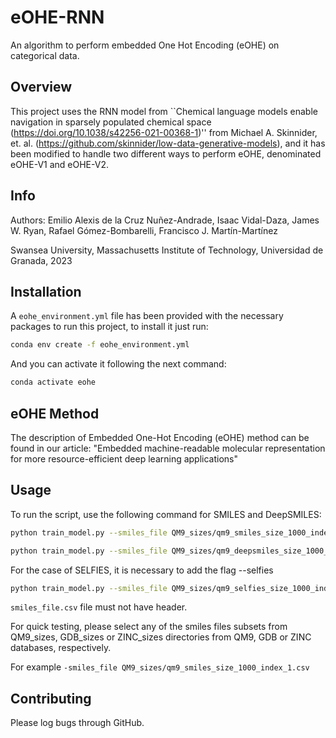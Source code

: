 # eOHE-RNN

An algorithm to perform embedded One Hot Encoding (eOHE) on categorical data.

## Overview

This project uses the RNN model from ``Chemical language models enable navigation in sparsely populated chemical space (https://doi.org/10.1038/s42256-021-00368-1)'' from  Michael A. Skinnider, et. al. (https://github.com/skinnider/low-data-generative-models), and it has been modified to handle two different ways to perform eOHE, denominated eOHE-V1 and eOHE-V2.

## Info

Authors: Emilio Alexis de la Cruz Nuñez-Andrade, Isaac Vidal-Daza, James W. Ryan, Rafael Gómez-Bombarelli, Francisco J. Martín-Martínez


Swansea University, Massachusetts Institute of Technology, Universidad de Granada, 2023

## Installation

A `eohe_environment.yml` file has been provided with the necessary packages to run this project, to install it just run:

```bash
conda env create -f eohe_environment.yml
```
And you can activate it following the next command:

```bash
conda activate eohe
```

## eOHE Method

The description of Embedded One-Hot Encoding (eOHE) method can be found in our article:
"Embedded machine-readable molecular representation for more resource-efficient deep learning applications"



## Usage

To run the script, use the following command for SMILES and DeepSMILES:

```bash
python train_model.py --smiles_file QM9_sizes/qm9_smiles_size_1000_index_1.csv --embedding_size 0 --reduction_type reduction1 --output_dir QM9_m0_size_1000_index_1_enc_1 --batch_size 128 --sample_size 100000

python train_model.py --smiles_file QM9_sizes/qm9_deepsmiles_size_1000_index_1.csv --embedding_size 0 --reduction_type reduction1 --output_dir QM9_m1_size_1000_index_1_enc_1 --batch_size 128 --sample_size 100000

``` 
For the case of SELFIES, it is necessary to add the flag --selfies

```bash
python train_model.py --smiles_file QM9_sizes/qm9_selfies_size_1000_index_1.csv --embedding_size 0 --reduction_type reduction1 --output_dir QM9_m2_size_1000_index_1_enc_1 --batch_size 128 --sample_size 100000 --selfies
``` 




``smiles_file.csv`` file must not have header. 

For quick testing, please select any of the smiles files subsets from QM9_sizes, GDB_sizes or ZINC_sizes 
directories from QM9, GDB or ZINC databases, respectively.

For example
 ``-smiles_file QM9_sizes/qm9_smiles_size_1000_index_1.csv``

## Contributing

Please log bugs through GitHub.


